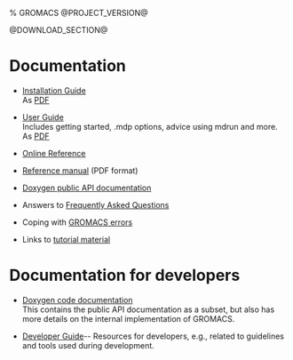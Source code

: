% GROMACS @PROJECT_VERSION@

@DOWNLOAD_SECTION@

[/a/]: # (TODO in release-5-0 branch: consolidate at least some of the material in the Documentation links below into the new user guide, along with all of http://www.gromacs.org/Documentation/Cut-off_schemes, http://www.gromacs.org/Documentation/Acceleration_and_parallelization and http://www.gromacs.org/Documentation/Performance_checklist)

# Documentation

* [Installation Guide](install-guide.html)  
  As [PDF](install-guide.pdf)

* [User Guide](user-guide.html)  
  Includes getting started, .mdp options, advice using mdrun and more.  
  As [PDF](user-guide.pdf)

* [Online Reference](online.html)

* [Reference manual](manual-@PROJECT_VERSION@.pdf) (PDF format)

* [Doxygen public API documentation](doxygen/html-user/index.xhtml)

* Answers to [Frequently Asked Questions](http://www.gromacs.org/Documentation/FAQs)

* Coping with [GROMACS errors](http://www.gromacs.org/Documentation/Errors)

* Links to [tutorial material](http://www.gromacs.org/Documentation/Tutorials)

# Documentation for developers

* [Doxygen code documentation](doxygen/html-lib/index.xhtml)  
  This contains the public API documentation as a subset, but also has more
  details on the internal implementation of GROMACS.

* [Developer Guide](doxygen/html-lib/page_devmanual.xhtml)--
  Resources for developers, e.g., related to guidelines and tools used during
  development.
